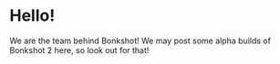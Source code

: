 # Hello!
We are the team behind Bonkshot! We may post some alpha builds of Bonkshot 2 here, so look out for that!
